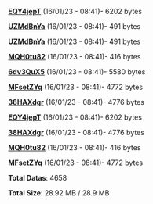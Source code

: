 [**EQY4jepT**](/data/EQY4jepT.txt) (16/01/23 - 08:41)- 6202 bytes

[**UZMdBnYa**](/data/UZMdBnYa.txt) (16/01/23 - 08:41)- 491 bytes

[**UZMdBnYa**](/data/UZMdBnYa.txt) (16/01/23 - 08:41)- 491 bytes

[**MQH0tu82**](/data/MQH0tu82.txt) (16/01/23 - 08:41)- 416 bytes

[**6dv3QuX5**](/data/6dv3QuX5.txt) (16/01/23 - 08:41)- 5580 bytes

[**MFsetZYq**](/data/MFsetZYq.txt) (16/01/23 - 08:41)- 4772 bytes

[**38HAXdgr**](/data/38HAXdgr.txt) (16/01/23 - 08:41)- 4776 bytes

[**EQY4jepT**](/data/EQY4jepT.txt) (16/01/23 - 08:41)- 6202 bytes

[**38HAXdgr**](/data/38HAXdgr.txt) (16/01/23 - 08:41)- 4776 bytes

[**MQH0tu82**](/data/MQH0tu82.txt) (16/01/23 - 08:41)- 416 bytes

[**MFsetZYq**](/data/MFsetZYq.txt) (16/01/23 - 08:41)- 4772 bytes

**Total Datas**: 4658

**Total Size**: 28.92 MB / 28.9 MB